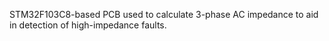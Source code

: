 STM32F103C8-based PCB used to calculate 3-phase AC impedance to aid in detection of high-impedance faults.
 
 
